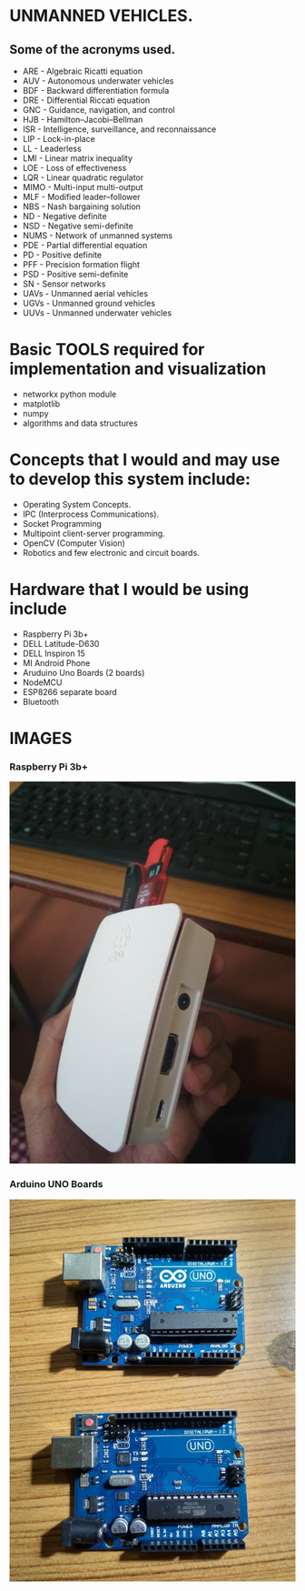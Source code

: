 # UNMANNED VEHICLES.

## Some of the acronyms used.
- ARE - Algebraic Ricatti equation
- AUV - Autonomous underwater vehicles
- BDF - Backward differentiation formula
- DRE - Differential Riccati equation
- GNC - Guidance, navigation, and control
- HJB - Hamilton–Jacobi–Bellman
- ISR - Intelligence, surveillance, and reconnaissance
- LIP - Lock-in-place
- LL - Leaderless
- LMI - Linear matrix inequality
- LOE - Loss of effectiveness
- LQR - Linear quadratic regulator
- MIMO - Multi-input multi-output
- MLF - Modified leader–follower
- NBS - Nash bargaining solution
- ND - Negative definite
- NSD - Negative semi-definite
- NUMS - Network of unmanned systems
- PDE - Partial differential equation
- PD - Positive definite
- PFF - Precision formation flight
- PSD - Positive semi-definite
- SN - Sensor networks
- UAVs - Unmanned aerial vehicles
- UGVs - Unmanned ground vehicles
- UUVs - Unmanned underwater vehicles

# **Basic TOOLS required for implementation and visualization**
* networkx python module
* matplotlib
* numpy
* algorithms and data structures

# Concepts that I would and may use to **develop** this system include:
- Operating System Concepts.
- IPC (Interprocess Communications).
- Socket Programming
- Multipoint client-server programming.
- OpenCV (Computer Vision)
- Robotics and few electronic and circuit boards.

# Hardware that I would be using include
* Raspberry Pi 3b+
* DELL Latitude-D630
* DELL Inspiron 15
* MI Android Phone
* Aruduino Uno Boards (2 boards)
* NodeMCU
* ESP8266 separate board
* Bluetooth

# **IMAGES**

### Raspberry Pi 3b+
![Image of Raspberry](HardwareImages/rasp2.jpg)

### Arduino UNO Boards
![Image of Arduino Uno Boards](HardwareImages/arduino.jpg)